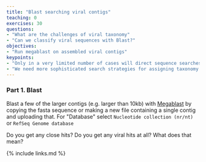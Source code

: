 ```yaml
---
title: "Blast searching viral contigs"
teaching: 0
exercises: 30
questions:
- "What are the challenges of viral taxonomy"
- "Can we classify viral sequences with Blast?"
objectives:
- "Run megablast on assembled viral contigs"
keypoints:
- "Only in a very limited number of cases will direct sequence searches result in hits with high query coverage, because the majority of uncultivated viral sequences have not been previously described. You might hit nothing at all, or perhaps different viral (or bacterial) sequences with low query coverage."
- "We need more sophisticated search strategies for assigning taxonomy to novel viral sequences"
---
```


### Part 1. Blast

Blast a few of the larger contigs (e.g. larger than 10kb) with [Megablast](https://blast.ncbi.nlm.nih.gov/Blast.cgi?PROGRAM=blastn&PAGE_TYPE=BlastSearch&LINK_LOC=blasthome) by copying the fasta sequence or making a new file containing a single contig and uploading that.
For "Database" select `Nucleotide collection (nr/nt)` or `RefSeq Genome database`

Do you get any close hits? Do you get any viral hits at all? What does that mean?


{% include links.md %}
